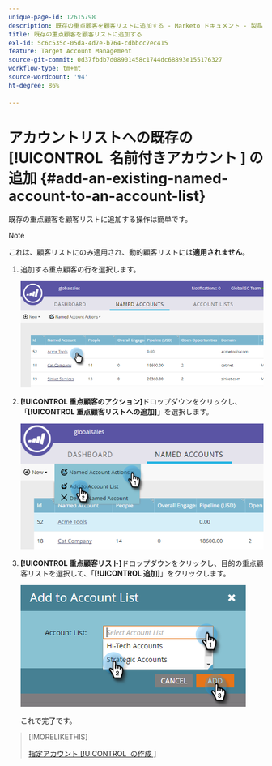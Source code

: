 ```yaml
---
unique-page-id: 12615798
description: 既存の重点顧客を顧客リストに追加する - Marketo ドキュメント - 製品ドキュメント
title: 既存の重点顧客を顧客リストに追加する
exl-id: 5c6c535c-05da-4d7e-b764-cdbbcc7ec415
feature: Target Account Management
source-git-commit: 0d37fbdb7d08901458c1744dc68893e155176327
workflow-type: tm+mt
source-wordcount: '94'
ht-degree: 86%

---
```


# アカウントリストへの既存の [!UICONTROL &#x200B; 名前付きアカウント &#x200B;] の追加 {#add-an-existing-named-account-to-an-account-list}

既存の重点顧客を顧客リストに追加する操作は簡単です。

>[!NOTE]
>
>これは、顧客リストにのみ適用され、動的顧客リストには&#x200B;**適用されません**。

1. 追加する重点顧客の行を選択します。

   ![](assets/four-1.png)

1. **[!UICONTROL 重点顧客のアクション]**&#x200B;ドロップダウンをクリックし、「**[!UICONTROL 重点顧客リストへの追加]**」を選択します。

   ![](assets/five-1.png)

1. **[!UICONTROL 重点顧客リスト]**&#x200B;ドロップダウンをクリックし、目的の重点顧客リストを選択して、「**[!UICONTROL 追加]**」をクリックします。

   ![](assets/six-1.png)

   これで完了です。

>[!MORELIKETHIS]
>
>[ 指定アカウント [!UICONTROL &#x200B; の作成 &#x200B;]](/help/marketo/product-docs/target-account-management/target/named-accounts/create-a-named-account.md)
